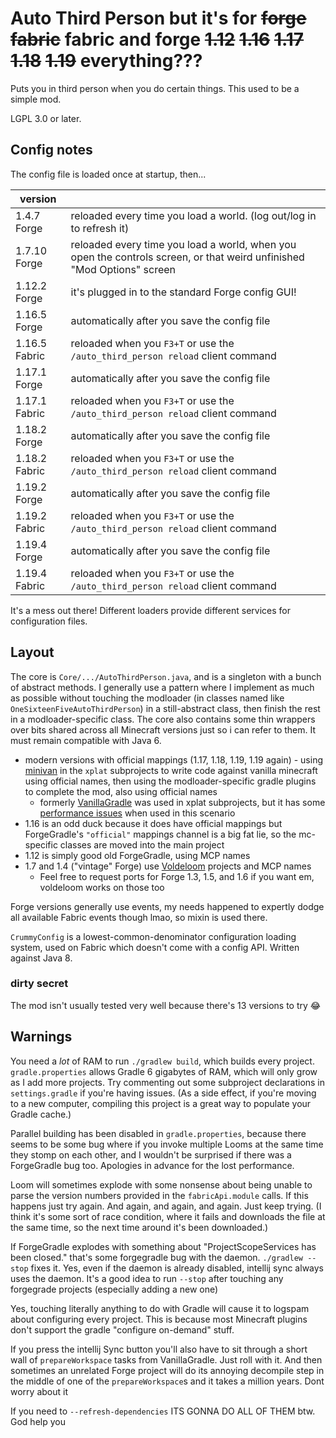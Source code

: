 # Auto Third Person but it's for ~~forge~~ ~~fabric~~ fabric and forge ~~1.12~~ ~~1.16~~ ~~1.17~~ ~~1.18~~ ~~1.19~~ everything???

Puts you in third person when you do certain things. This used to be a simple mod.

LGPL 3.0 or later.

## Config notes

The config file is loaded once at startup, then...

|version||
|---|---|
|1.4.7 Forge|reloaded every time you load a world. (log out/log in to refresh it)|
|1.7.10 Forge|reloaded every time you load a world, when you open the controls screen, or that weird unfinished "Mod Options" screen|
|1.12.2 Forge|it's plugged in to the standard Forge config GUI!|
|1.16.5 Forge|automatically after you save the config file|
|1.16.5 Fabric|reloaded when you `F3+T` or use the `/auto_third_person reload` client command|
|1.17.1 Forge|automatically after you save the config file|
|1.17.1 Fabric|reloaded when you `F3+T` or use the `/auto_third_person reload` client command|
|1.18.2 Forge|automatically after you save the config file|
|1.18.2 Fabric|reloaded when you `F3+T` or use the `/auto_third_person reload` client command|
|1.19.2 Forge|automatically after you save the config file|
|1.19.2 Fabric|reloaded when you `F3+T` or use the `/auto_third_person reload` client command|
|1.19.4 Forge|automatically after you save the config file|
|1.19.4 Fabric|reloaded when you `F3+T` or use the `/auto_third_person reload` client command|

It's a mess out there! Different loaders provide different services for configuration files.

## Layout

The core is `Core/.../AutoThirdPerson.java`, and is a singleton with a bunch of abstract methods. I generally use a pattern where I implement as much as possible without touching the modloader (in classes named like `OneSixteenFiveAutoThirdPerson`) in a still-abstract class, then finish the rest in a modloader-specific class. The core also contains some thin wrappers over bits shared across all Minecraft versions just so i can refer to them. It must remain compatible with Java 6.

* modern versions with official mappings (1.17, 1.18, 1.19, 1.19 again) - using [minivan](https://github.com/CrackedPolishedBlackstoneBricksMC/minivan) in the `xplat` subprojects to write code against vanilla minecraft using official names, then using the modloader-specific gradle plugins to complete the mod, also using official names
  * formerly [VanillaGradle](https://github.com/SpongePowered/VanillaGradle/) was used in xplat subprojects, but it has some [performance issues](https://github.com/SpongePowered/VanillaGradle/issues/102) when used in this scenario
* 1.16 is an odd duck because it does have official mappings but ForgeGradle's `"official"` mappings channel is a big fat lie, so the mc-specific classes are moved into the main project
* 1.12 is simply good old ForgeGradle, using MCP names
* 1.7 and 1.4 ("vintage" Forge) use [Voldeloom](https://github.com/CrackedPolishedBlackstoneBricksMC/voldeloom/) projects and MCP names
  * Feel free to request ports for Forge 1.3, 1.5, and 1.6 if you want em, voldeloom works on those too

Forge versions generally use events, my needs happened to expertly dodge all available Fabric events though lmao, so mixin is used there.

`CrummyConfig` is a lowest-common-denominator configuration loading system, used on Fabric which doesn't come with a config API. Written against Java 8.

### dirty secret

The mod isn't usually tested very well because there's 13 versions to try :joy:

## Warnings

You need a *lot* of RAM to run `./gradlew build`, which builds every project. `gradle.properties` allows Gradle 6 gigabytes of RAM, which will only grow as I add more projects. Try commenting out some subproject declarations in `settings.gradle` if you're having issues. (As a side effect, if you're moving to a new computer, compiling this project is a great way to populate your Gradle cache.)

Parallel building has been disabled in `gradle.properties`, because there seems to be some bug where if you invoke multiple Looms at the same time they stomp on each other, and I wouldn't be surprised if there was a ForgeGradle bug too. Apologies in advance for the lost performance.

Loom will sometimes explode with some nonsense about being unable to parse the version numbers provided in the `fabricApi.module` calls. If this happens just try again. And again, and again, and again. Just keep trying. (I think it's some sort of race condition, where it fails and downloads the file at the same time, so the next time around it's been downloaded.)

If ForgeGradle explodes with something about "ProjectScopeServices has been closed." that's some forgegradle bug with the daemon. `./gradlew --stop` fixes it. Yes, even if the daemon is already disabled, intellij sync always uses the daemon. It's a good idea to run `--stop` after touching any forgegrade projects (especially adding a new one)

Yes, touching literally anything to do with Gradle will cause it to logspam about configuring every project. This is because most Minecraft plugins don't support the gradle "configure on-demand" stuff.

If you press the intellij Sync button you'll also have to sit through a short wall of `prepareWorkspace` tasks from VanillaGradle. Just roll with it. And then sometimes an unrelated Forge project will do its annoying decompile step in the middle of one of the `prepareWorkspace`s and it takes a million years. Dont worry about it

If you need to `--refresh-dependencies` ITS GONNA DO ALL OF THEM btw. God help you